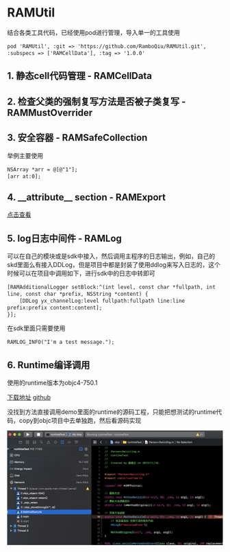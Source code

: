 # RAMUtil
结合各类工具代码，已经使用pod进行管理，导入单一的工具使用

```
pod 'RAMUtil', :git => 'https://github.com/RamboQiu/RAMUtil.git', :subspecs => ['RAMCellData'], :tag => '1.0.0'
```

## 1. 静态cell代码管理 - RAMCellData

## 2. 检查父类的强制复写方法是否被子类复写 - RAMMustOverrider

## 3. 安全容器 - RAMSafeCollection
举例主要使用
```
NSArray *arr = @[@"1"];
[arr at:0];
```
## 4. \_\_attribute\_\_ section - RAMExport
[点击查看](https://github.com/RamboQiu/RAMUtil/tree/master/RAMUtil/RAMExport)

## 5. log日志中间件 - RAMLog
可以在自己的模块或是sdk中接入，然后调用主程序的日志输出，例如，自己的skd里面么有接入DDLog，但是项目中都是封装了使用ddlog来写入日志的，这个时候可以在项目中调用如下，进行sdk中的日志中转即可

```
[RAMAdditionalLogger setBlock:^(int level, const char *fullpath, int line, const char *prefix, NSString *content) {
	[DDLog yx_channelLog:level fullpath:fullpath line:line prefix:prefix content:content];
}];
```

在sdk里面只需要使用

```
RAMLOG_INFO("I'm a test message.");
```

## 6. Runtime编译调用

使用的runtime版本为objc4-750.1

[下载地址](https://opensource.apple.com/release/macos-10145.html) [github](https://github.com/acBool/RuntimeSourceCode)

没找到方法直接调用demo里面的runtime的源码工程，只能把想测试的runtime代码，copy到objc项目中去单独跑，然后看源码实现

![image-20191128173217662](https://github.com/RamboQiu/RAMUtil/blob/master/RAMUtilDemo/RAMUtilDemo/RAMTestUI/RAMRuntime/debug.png?raw=true)